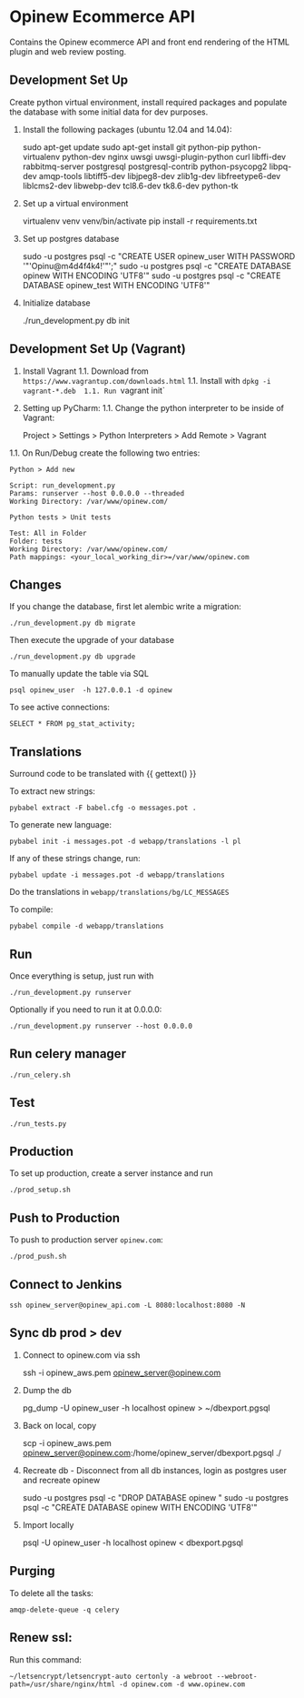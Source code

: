 # Opinew Ecommerce API

Contains the Opinew ecommerce API and front end rendering of the HTML plugin and web review posting. 

## Development Set Up

Create python virtual environment, install required packages and populate the database with some initial data for dev purposes.

1. Install the following packages (ubuntu 12.04 and 14.04):

    sudo apt-get update
    sudo apt-get install git python-pip python-virtualenv python-dev nginx uwsgi uwsgi-plugin-python curl libffi-dev rabbitmq-server postgresql postgresql-contrib python-psycopg2 libpq-dev amqp-tools libtiff5-dev libjpeg8-dev zlib1g-dev libfreetype6-dev liblcms2-dev libwebp-dev tcl8.6-dev tk8.6-dev python-tk


1. Set up a virtual environment

    virtualenv venv
    venv/bin/activate
    pip install -r requirements.txt
    
1. Set up postgres database
    
    sudo -u postgres psql -c "CREATE USER opinew_user WITH PASSWORD '"'Opinu@m4d4f4k4\!'"';"
    sudo -u postgres psql -c "CREATE DATABASE opinew WITH ENCODING 'UTF8'"
    sudo -u postgres psql -c "CREATE DATABASE opinew_test WITH ENCODING 'UTF8'"

1. Initialize database

    ./run_development.py db init

## Development Set Up (Vagrant)
1. Install Vagrant
1.1. Download from `https://www.vagrantup.com/downloads.html`
1.1. Install with `dpkg -i vagrant-*.deb 
1.1. Run `vagrant init`

1. Setting up PyCharm:
1.1. Change the python interpreter to be inside of Vagrant:

    Project > Settings > Python Interpreters > Add Remote > Vagrant

1.1. On Run/Debug create the following two entries:

`Python > Add new`

    Script: run_development.py
    Params: runserver --host 0.0.0.0 --threaded
    Working Directory: /var/www/opinew.com/

`Python tests > Unit tests`
    
    Test: All in Folder
    Folder: tests
    Working Directory: /var/www/opinew.com/
    Path mappings: <your_local_working_dir>=/var/www/opinew.com  
    
## Changes

If you change the database, first let alembic write a migration:

    ./run_development.py db migrate
    
Then execute the upgrade of your database

    ./run_development.py db upgrade

To manually update the table via SQL

    psql opinew_user  -h 127.0.0.1 -d opinew

To see active connections:
    
    SELECT * FROM pg_stat_activity;

## Translations
Surround code to be translated with {{ gettext() }}

To extract new strings:

    pybabel extract -F babel.cfg -o messages.pot .

To generate new language:

    pybabel init -i messages.pot -d webapp/translations -l pl

If any of these strings change, run:

    pybabel update -i messages.pot -d webapp/translations

Do the translations in `webapp/translations/bg/LC_MESSAGES`

To compile:

    pybabel compile -d webapp/translations

## Run
Once everything is setup, just run with

    ./run_development.py runserver
    
Optionally if you need to run it at 0.0.0.0:

    ./run_development.py runserver --host 0.0.0.0
    
## Run celery manager

    ./run_celery.sh

## Test

    ./run_tests.py

## Production
To set up production, create a server instance and run

    ./prod_setup.sh

## Push to Production
To push to production server `opinew.com`:

    ./prod_push.sh


## Connect to Jenkins

    ssh opinew_server@opinew_api.com -L 8080:localhost:8080 -N
    
## Sync db prod > dev

1. Connect to opinew.com via ssh

    ssh -i opinew_aws.pem opinew_server@opinew.com

1. Dump the db

    pg_dump -U opinew_user -h localhost opinew > ~/dbexport.pgsql

1. Back on local, copy

    scp -i opinew_aws.pem opinew_server@opinew.com:/home/opinew_server/dbexport.pgsql ./

1. Recreate db - Disconnect from all db instances, login as postgres user and recreate opinew
    
    sudo -u postgres psql -c "DROP DATABASE opinew "
    sudo -u postgres psql -c "CREATE DATABASE opinew WITH ENCODING 'UTF8'"

1. Import locally 

    psql -U opinew_user -h localhost opinew < dbexport.pgsql


## Purging

To delete all the tasks:
    
    amqp-delete-queue -q celery
    
## Renew ssl:

Run this command:

    ~/letsencrypt/letsencrypt-auto certonly -a webroot --webroot-path=/usr/share/nginx/html -d opinew.com -d www.opinew.com
